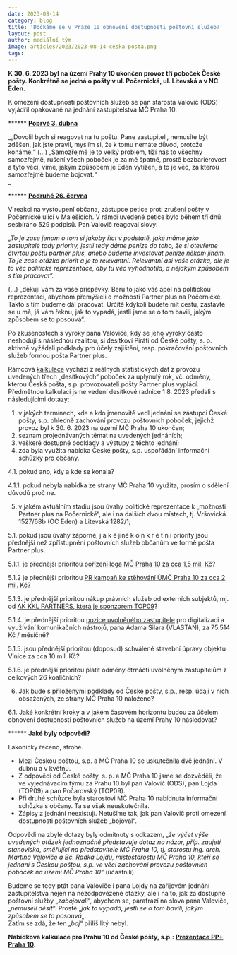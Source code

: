 ```yaml
---
date: 2023-08-14
category: blog
title: 'Dočkáme se v Praze 10 obnovení dostupnosti poštovní služeb?'
layout: post
author: mediální tým
image: articles/2023/2023-08-14-ceska-posta.png
tags:
---
```


**K 30. 6. 2023 byl na území Prahy 10 ukončen provoz tří poboček České pošty. Konkrétně se jedná o pošty v ul. Počernická, ul. Litevská a v NC Eden.**

K omezení dostupnosti poštovních služeb se pan starosta Valovič (ODS) vyjádřil opakovaně na jednání zastupitelstva MČ Praha 10.

****** [**Poprvé 3. dubna**](https://praha10.cz/Portals/0/docs/RaZ/steno/s2022-2026/steno_3_ZMC.pdf?ver=2023-04-17-141350-280)

_„Dovolil bych si reagovat na tu poštu. Pane zastupiteli, nemusíte být zděšen, jak jste pravil, myslím si, že k tomu nemáte důvod, protože konáme.“ (…) „Samozřejmě je to velký problém, tíží nás to všechny samozřejmě, rušení všech poboček je za mě špatně, prostě bezbariérovost a tyto věci, víme, jakým způsobem je Eden vytížen, a to je věc, za kterou samozřejmě budeme bojovat.“  
_

****** [**Podruhé 26. června**](https://praha10.cz/Portals/0/docs/RaZ/steno/s2022-2026/steno_4_ZMC.pdf?ver=2023-07-12-130526-157)

V reakci na vystoupení občana, zástupce petice proti zrušení pošty v Počernické ulici v Malešicích. V rámci uvedené petice bylo během tří dnů sesbíráno 529 podpisů. Pan Valovič reagoval slovy:

_„To je zase jenom o tom si jakoby říct v podstatě, jaké máme jako zastupitelé tady priority, jestli tedy dáme peníze do toho, že si otevřeme čtvrtou poštu partner plus, anebo budeme investovat peníze někam jinam. To je zase otázka priorit a je to relevantní. Relevantní asi vaše otázka, ale je to věc politické reprezentace, aby tu věc vyhodnotila, a nějakým způsobem s tím pracovat“._

(…) „děkuji vám za vaše příspěvky. Beru to jako váš apel na politickou reprezentaci, abychom přemýšleli o možnosti Partner plus na Počernické. Takto s tím budeme dál pracovat. Určitě kdykoli budete mít cestu, zastavte se u mě, já vám řeknu, jak to vypadá, jestli jsme se o tom bavili, jakým způsobem se to posouvá“.

Po zkušenostech s výroky pana Valoviče, kdy se jeho výroky často neshodují s následnou realitou, si desítkoví Piráti od České pošty, s. p. aktivně vyžádali podklady pro účely zajištění, resp. pokračování poštovních služeb formou pošta Partner plus.

Rámcová  [kalkulace](https://pirati10.cz/wp-content/uploads/2023/08/Prezentace-PP-Praha-10.pdf) vychází z reálných statistických dat z provozu uvedených třech „desítkových“ poboček za uplynulý rok, vč. odměny, kterou Česká pošta, s.p. provozovateli pošty Partner plus vyplácí. Předmětnou kalkulaci jsme vedení desítkové radnice 1 8. 2023 předali s následujícími dotazy:

1.  v jakých termínech, kde a kdo jmenovitě vedl jednání se zástupci České pošty, s.p. ohledně zachování provozu poštovních poboček, jejichž provoz byl k 30. 6. 2023 na území MČ Praha 10 ukončen;
2.  seznam projednávaných témat na uvedených jednáních;
3.  veškeré dostupné podklady a výstupy z těchto jednání;
4.  zda byla využita nabídka České pošty, s.p. uspořádání informační schůzky pro občany.

4.1. pokud ano, kdy a kde se konala?

4.1.1. pokud nebyla nabídka ze strany MČ Praha 10 využita, prosím o sdělení důvodů proč ne.

5.  v jakém aktuálním stadiu jsou úvahy politické reprezentace k „možnosti Partner plus na Počernické“, ale i na dalších dvou místech, tj. Vršovická 1527/68b (OC Eden) a Litevská 1282/1;

5.1. pokud jsou úvahy záporné, j a k é jiné k o n k r é t n í priority jsou přednější než zpřístupnění poštovních služeb občanům ve formě pošta Partner plus.

5.1.1. je přednější prioritou  [pořízení loga MČ Praha 10 za cca 1,5 mil. Kč](https://pirati10.cz/za-logo-mestske-casti-15-mil-jinde-to-umi-levneji/)?

5.1.2 je přednější prioritou [PR kampaň ke stěhování ÚMČ Praha 10 za cca 2 mil. Kč](https://pirati10.cz/proc-utracet-tisice-kdyz-lze-utratit-miliony/)?

5.1.3. je přednější prioritou nákup právních služeb od externích subjektů, mj. od [AK KKL PARTNERS, která je sponzorem TOP09](https://pirati10.cz/misto-radnicnich-pravniku-advokatni-kancelar-sponzorujici-top09/)?

5.1.4. je přednější prioritou  [pozice uvolněného zastupitele](https://praha10.cz/vedeni-a-sprava-mc/zastupitelstvo-mc/usneseni/agenttype/view/usneseni/54676/zastupitelstvo-3-20?fbclid=IwAR2FgD7l5bCK3mRfrLL1sAov7u8fkrgzhLT8eoYbQkT-7DMXbu_XtAitfuU)  pro digitalizaci a využívání komunikačních nástrojů, pana Adama Šilara (VLASTAN), za 75.514 Kč / měsíčně?

5.1.5. jsou přednější prioritou (doposud) schválené stavební úpravy objektu Vinice za cca 10 mil. Kč?

5.1.6. je přednější prioritou platit odměny čtrnácti uvolněným zastupitelům z celkových 26 koaličních?

6.  Jak bude s přiloženými podklady od České pošty, s.p., resp. údaji v nich obsažených, ze strany MČ Praha 10 naloženo?

6.1. Jaké konkrétní kroky a v jakém časovém horizontu budou za účelem obnovení dostupnosti poštovních služeb na území Prahy 10 následovat?

****** **Jaké byly odpovědi?**

Lakonicky řečeno, strohé.

-   Mezi Českou poštou, s.p. a MČ Praha 10 se uskutečnila dvě jednání. V dubnu a v květnu.
-   Z odpovědí od České pošty, s. p. a MČ Praha 10 jsme se dozvěděli, že ve vyjednávacím týmu za Prahu 10 byl pan Valovič (ODS), pan Lojda (TOP09) a pan Počarovský (TOP09).
-   Při druhé schůzce byla starostovi MČ Praha 10 nabídnuta informační schůzka s občany. Ta se však neuskutečnila.
-   Zápisy z jednání neexistují. Netušíme tak, jak pan Valovič proti omezení dostupnosti poštovních služeb „bojoval“.

Odpovědi na zbylé dotazy byly odmítnuty s odkazem, „_že výčet výše uvedených otázek jednoznačně představuje dotaz na názor, příp. zaujetí stanoviska, směřující na představitele MČ Praha 10, tj. starostu Ing. arch. Martina Valoviče a Bc. Radka Lojdu, místostarostu MČ Praha 10, kteří se jednání s Českou poštou, s.p. ve věci zachování provozu poštovních poboček na území MČ Praha 10“_  (účastnili).

Budeme se tedy ptát pana Valoviče i pana Lojdy na zářijovém jednání zastupitelstva nejen na nezodpovězené otázky, ale i na to, jak za dostupné poštovní služby „_zabojovali_“, abychom se, parafrází na slova pana Valoviče, „_nemuseli děsit_“. Prostě „_jak to vypadá, jestli se o tom bavili, jakým způsobem se to posouvá_„.  
Zatím se zdá, že ten „_boj_“ příliš litý nebyl.

**Nabídková kalkulace pro Prahu 10 od České pošty, s.p.: [Prezentace PP+ Praha 10](https://pirati10.cz/wp-content/uploads/2023/08/Prezentace-PP-Praha-10.pdf).**





